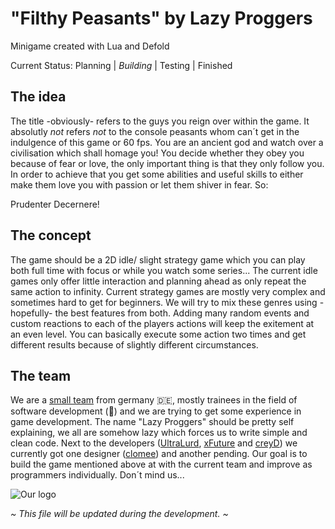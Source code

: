 # "Filthy Peasants" by Lazy Proggers

Minigame created with Lua and Defold

Current Status: Planning | *Building* | Testing | Finished

## The idea

The title -obviously- refers to the guys you reign over within the game. It absolutly *not* refers *not* to the console peasants whom can´t get in the indulgence of this game or 60 fps.
You are an ancient god and watch over a civilisation which shall homage you! You decide whether they obey you because of fear or love, the only important thing is that they only follow you. In order to achieve that you get some abilities and useful skills to either make them love you with passion or let them shiver in fear. So:

Prudenter Decernere!

## The concept

The game should be a 2D idle/ slight strategy game which you can play both full time with focus or while you watch some series...
The current idle games only offer little interaction and planning ahead as only repeat the same action to infinity. Current strategy games are mostly very complex and sometimes hard to get for beginners. We will try to mix these genres using -hopefully- the best features from both. Adding many random events and custom reactions to each of the players actions will keep the exitement at an even level. You can basically execute some action two times and get different results because of slightly different circumstances.

## The team

We are a [small team](https://github.com/LazyProggers) from germany :de:, mostly trainees in the field of software development (:beginner:) and we are trying to get some experience in game development. The name "Lazy Proggers" should be pretty self explaining, we all are somehow lazy which forces us to write simple and clean code. Next to the developers ([UltraLurd](https://github.com/UltraLurd), [xFuture](https://github.com/xFuture603) and [creyD](https://github.com/creyD)) we currently got one designer ([clomee](https://github.com/clomee)) and another pending. Our goal is to build the game mentioned above at with the current team and improve as programmers individually. Don´t mind us...

![Our logo](https://github.com/creyD/project_zero/blob/master/docs/company_logo/Schnabeltier.jpg)

*~ This file will be updated during the development. ~*
